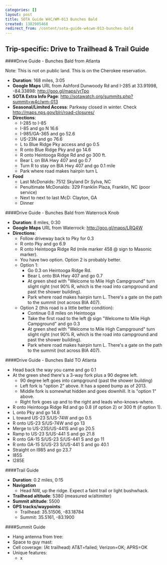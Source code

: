 ```yaml
---
categories: []
layout: post
title: SOTA Guide W4C/WM-013 Bunches Bald
created: 1382905468
redirect_from: /content/sota-guide-w4cwm-013-bunches-bald
---
```

Trip-specific: Drive to Trailhead & Trail Guide
--------------------------------------------------------
####Drive Guide - Bunches Bald from Atlanta

Note: This is not on public land.  This is on the Cherokee reservation.

* **Duration**: 168 miles, 3:05
* **Google Maps** URL from Ashford Dunwoody Rd and I-285 at 33.91998, -84.33898: http://goo.gl/maps/yrTpo
* **SOTA Extra Info Page**: http://sotawatch.org/summits.php?summit=w4c/wm-013
* **Seasonal/Limited Access**: Parkway closed in winter.  Check http://maps.nps.gov/blri/road-closures/
* **Directions**:
    * I-285 to I-85
    * I-85 and go N 16.6
    * I-985/GA-365 and go 52.6
    * US-23N and go 76.6
    * L to Blue Ridge Pky access and go 0.5
    * R onto Blue Ridge Pky and go 14.6
    * R onto Heintooga Ridge Rd and go 300 ft.
    * Bear L on BIA Hwy 407 and go 0.7
    * Turn R to stay on BIA Hwy 407 and go 0.1 mile
    * Park where road makes hairpin turn L
* **Food**
    * Last McDonalds: 7512 Skyland Dr  Sylva, NC
    * Penultimate McDonalds: 329 Franklin Plaza, Franklin, NC (poor service)
    * Next to next to last McD: Clayton, GA
    * Dinner

####Drive Guide - Bunches Bald from Waterrock Knob

* **Duration**: 8 miles, 0:30
* **Google Maps** URL from Waterrock: http://goo.gl/maps/LRQ4W 
* **Directions**:
    * Follow driveway back to Pky for 0.3
    * R onto Pky and go 6.9
    * R onto Heintooga Ridge Rd (mile marker 458 @ sign to Masonic marker).
    * You have two option.  Option 2 is probably better.
    * Option 1:
        * Go 0.3 on Heintooga Ridge Rd.
        * Bear L onto BIA Hwy 407 and go 0.7
        * At green shed with "Welcome to Mile High Campground" turn slight right (not 90% R, which is the road into campground and past the shower building).
        * Park where road makes hairpin turn L.  There's a gate on the path to the summit (not across BIA 407).
    * Option 2 (this road is a little better condition):
        * Continue 0.8 miles on Heintooga
        * Take the first road to the left @ sign "Welcome to Mile High Campground" and go 0.3
        * At green shed with "Welcome to Mile High Campground" turn slight right (not 90% R, which is the road into campground and past the shower building).
        * Park where road makes hairpin turn L.  There's a gate on the path to the summit (not across BIA 407).
        
####Drive Guide - Bunches Bald TO Atlanta

* Head back the way you came and go 0.1
* At the green shed there's a 3-way fork plus a 90 degree left.
    * 90 degree left goes into campground (past the shower building)
    * Left fork is "option 2" above.  It has a speed bump as of 2013.
    * Middle fork is somewhat hidden and goes downhill.  It is "option 1" above. 
    * Right fork goes up and to the right and leads who-knows-where.
* R onto Heintooga Ridge Rd and go 0.8 (if option 2) or 300 ft (if option 1).
* L onto Pky and go 14.6
* L toward US-23 S/US-74W and go 0.5
* R onto US-23 S/US-74W and go 13
* Merge to US-23S/US-441S and go 20.5
* Ramp to US-23 S/US-441 S and go 21.8
* R onto GA-15 S/US-23 S/US-441 S and go 11
* R onto GA-15 S/US-23 S/US-441 S and go 40.1
* Straight on I985 and go 23.7
* I85S
* I285E

####Trail Guide

* **Duration**: 0.2 miles, 0:15
* **Navigation**
    * Head NW, up the ridge.  Expect a faint trail or light bushwhack.
* **Trailhead altitude**: 5380 (measured w/altimiter)
* **Summit altitude**: 5500
* **GPS tracks/waypoints**:
    * Trailhead: 35.51506, -83.18784
    * Summit: 35.5161, -83.1900

####Summit Guide

* Hang antenna from tree:
* Space to guy mast:
* Cell coverage: (At trailhead) AT&T=failed; Verizon=OK; APRS=OK
* Unique features:
    * x
